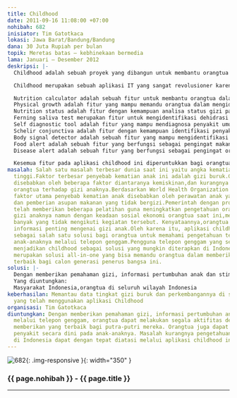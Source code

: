 ```yaml
---
title: Childhood
date: 2011-09-16 11:08:00 +07:00
nohibah: 682
inisiator: Tim Gatotkaca
lokasi: Jawa Barat/Bandung/Bandung
dana: 30 Juta Rupiah per bulan
topik: Meretas batas – kebhinekaan bermedia
lama: Januari – Desember 2012
deskripsi: |-
  Childhood adalah sebuah proyek yang dibangun untuk membantu orangtua memantau kondizi gizi anak-anaknya melalui sebuah smartphone.Aplikasi ini juga dapat digunakan untuk memahami setiap fase pertumbuhan anak dan mengidentifikasi penyakit anak sejak dini.

  Childhood merupakan sebuah aplikasi IT yang sangat revolusioner karena keunikan dari setiap fiturnya.Fitur-fitur pada childhood sendiri terdiri atas 10 menu diantaranya:

  Nutrition calculator adalah sebuah fitur untuk membantu orangtua dalam menyajikan makanan sehat dan tepat gizi kepada anak-anaknya melalui pemberian saran penyajian makanan yang sesuai dengan kebutuhan gizi anaknya
  Physical growth adalah fitur yang mampu memandu orangtua dalam mengidentifikasi setiap fase pertumbuhan anaknya dan memberikan solusi stimulus yang tepat agar pertumbuhan anak optimal
  Nutrition status adalah fitur dengan kemampuan analisa status gizi pada anak melalui parameter tinggi badan,berat badan,usia,dan jenis kelamin anak
  Ferning saliva test merupakan fitur untuk mengidentifikasi dehidrasi pada anak melalui pemrosesan citra dari sample air liur anak
  Self diagnostic tool adalah fitur yang mampu mendiagnosa penyakit umum anak melalui identifikasi gejala-gejala fisik yang dialami anak
  Schelir conjunctiva adalah fitur dengan kemampuan identifikasi penyakit melalui pemrosesan citra mata anak
  Body signal detector adalah sebuah fitur yang mampu mengidentifikasi bagian tubuh yang sakit pada anak dengan pemanfaatan interferensi signal tubuh dan smart phone
  Food alert adalah sebuah fitur yang berfungsi sebagai pengingat makanan yang berbahaya dikonsumsi oleh anak pada usia tertentu.
  Disease alert adalah sebuah fitur yang berfungsi sebagai pengingat orangtua terhadap penyakit yang sedang berkembang di sekitar daerah tempat tinggalnya

  Kesemua fitur pada aplikasi childhood ini diperuntukkan bagi orangtua agar lebih terlibat dalam pertumbuhan anak-anaknya.Keterlibatan orangtua ini sangat penting agar terciptanya generasi penerus bangsa yang berkualitas baik secara fisik dan mental
masalah: Salah satu masalah terbesar dunia saat ini yaitu angka kematian anak yang
  tinggi.Faktor terbesar penyebab kematian anak ini adalah gizi buruk.Gizi buruk dapat
  disebabkan oleh beberapa faktor diantaranya kemiskinan,dan kurangnya pengetahuan
  orangtua terhadap gizi anaknya.Berdasarkan World Health Organization (WHO),35 %
  faktor utama penyebab kematian anak disebabkan oleh perawatan anak yang kurang tepat,
  dan pemberian asupan makanan yang tidak bergizi.Pemerintah dengan program posyandunya
  telah memberikan beberapa pelatihan guna meningkatkan pengetahuan orangtua akan
  gizi anaknya namun dengan keadaan sosial ekonomi orangtua saat ini,mereka cenderung
  banyak yang tidak mengikuti kegiatan tersebut. Kenyataannya,orangtua sangat membutuhkan
  informasi penting mengenai gizi anak.Oleh karena itu, aplikasi childhood ini dibangun
  sebagai salah satu solusi bagi orangtua untuk memahami pengetahuan terkait pertumbuhan
  anak-anaknya melalui telepon genggam.Pengguna telepon genggam yang semakin bertambah
  menjadikan childhood sebagai solusi yang mungkin diterapkan di Indonesia. Childhood
  merupakan solusi all-in-one yang bisa memandu orangtua dalam memberikan perawatan
  terbaik bagi calon generasi penerus bangsa ini.
solusi: |-
  Dengan memberikan pemahaman gizi, informasi pertumbuhan anak dan stimulusnya melalui telepon genggam, orangtua dapat melakukan segala aktifitas dengan tetap memberikan yang terbaik bagi putra-putri mereka. Orangtua juga dapat mendeteksi penyakit secara dini pada anak-anaknya. Masalah kurangnya pengetahuan akan gizi di Indonesia dapat dengan tepat diatasi melalui aplikasi childhood ini.
  Yang diuntungkan:
  Masyarakat Indonesia,orangtua di seluruh wilayah Indonesia
keberhasilan: Memantau data tingkat gizi buruk dan perkembangannya di suatu daerah
  yang telah menggunakan aplikasi Childhood
organisasi: Tim Gatotkaca
diuntungkan: Dengan memberikan pemahaman gizi, informasi pertumbuhan anak dan stimulusnya
  melalui telepon genggam, orangtua dapat melakukan segala aktifitas dengan tetap
  memberikan yang terbaik bagi putra-putri mereka. Orangtua juga dapat mendeteksi
  penyakit secara dini pada anak-anaknya. Masalah kurangnya pengetahuan akan gizi
  di Indonesia dapat dengan tepat diatasi melalui aplikasi childhood ini.
---
```


![682](/static/img/hibahcmb/682.png){: .img-responsive }{: width="350" }

### {{ page.nohibah }} - {{ page.title }}

---
